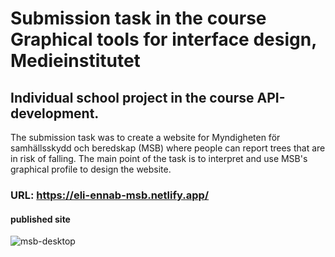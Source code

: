 # Submission task in the course Graphical tools for interface design, Medieinstitutet
## Individual school project in the course API-development.
The submission task was to create a website for Myndigheten för samhällsskydd och beredskap (MSB) where people can report trees that are in risk of falling. The main point of the task is to interpret and use MSB's graphical profile to design the website.

### URL: https://eli-ennab-msb.netlify.app/

#### published site
![msb-desktop](https://user-images.githubusercontent.com/113445468/233350498-02625e14-81a5-4d54-ab2a-5b459727999e.png)
